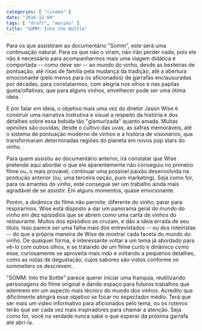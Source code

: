 ```yaml
---
categories: [ "cinema" ]
date: "2016-12-04"
tags: [ "draft", "movies" ]
title: "SOMM: Into the Bottle"
---
```

Para os que assistiram ao documentário "Somm", este será uma
continuação natural. Para os que não o viram, não irão perder nada,
pois ele não é necessário para acompanharmos mais uma viagem didática
e comportada -- como deve ser -- ao mundo do vinho, desde as besteiras
de pontuação, até rixas de família pela mudança da tradição,
até a abertura emocionante (pelo menos para os aficionados) de garrafas
enclausuradas por décadas, para constatarmos, com alegria nos olhos
e nas papilas gusta/olfativas, que para alguns vinhos, envelhecer pode
ser uma ótima ideia.

E por falar em ideia, o objetivo mais uma vez do diretor Jason Wise é
construir uma narrativa instrutiva e visual a respeito da história e
dos detalhes sobre essa bebida tão "glamurizada" quanto amada. Muitas
opiniões são ouvidas, desde o cultivo das uvas, as safras memoráveis,
até o sistema de pontuação moderno de vinhos e a história de
visionários, que transformaram determinadas regiões do planeta em
novos pop stars do vinho.

Para quem assistiu ao documentário anterior, irá constatar que Wise
pretende aqui abordar o que ele aparentemente não conseguiu no primeiro
filme ou, o mais provável, continuar uma possivel paixão desenvolvida
na produção anterior (ou, uma terceira opção, puro marketing). Seja
como for, para os amantes do vinho, este consegue ser um trabalho ainda
mais agradável de se assistir. Em alguns momentos, quase emocionante.

Porém, a dinâmica do filme não permite, diferente do vinho, parar
para respirarmos. Wise está disposto a dar um panorama geral do mundo
do vinho em dez episódios que se abrem como uma carta de vinhos do
restaurante. Muitos dos episódios se cruzam, e dão a ideia errada
de seu título. Isso parece ser uma falha mais dos entrevistados --
ou dos roteiristas -- do que a própria maneira de Wise de mostrar cada
faceta do mundo do vinho. De qualquer forma, é interessante voltar a
um tema já abordado para vê-lo com outros olhos, e se tratando de um
filme curto e dinâmico como esse, curiosamente se aproveita mais indo
e voltando a pequenos detalhes, como as notas de degustação, cujos
sabores são vistos conforme os sommeliers os descrevem.

"SOMM: Into the Bottle" parece querer iniciar uma franquia, reutilizando
personagens do filme original e dando espaço para futuros trabalhos que
adentrem em um aspecto mais técnico do mundo dos vinhos. Acredito que
dificilmente atingirá esse objetivo se focar no espectador médio. Terá
que ser mais um vídeo informativo para aficionados pelo tema, ou
os roteiros terão que ser cada vez mais inspiradores para chamar a
atenção. Seja como for, você na verdade nunca sabe o que esperar da
próxima garrafa até abri-la.

